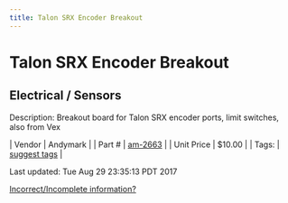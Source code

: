 ```yaml
---
title: Talon SRX Encoder Breakout
---
```


# Talon SRX Encoder Breakout
## Electrical / Sensors
Description: 	Breakout board for Talon SRX encoder ports, limit switches, also from Vex 

| Vendor | Andymark | 
| Part # | [am-2663](http://www.andymark.com/product-p/am-2633.htm) | 
| Unit Price | $10.00 | 
| Tags: | [suggest tags](https://docs.google.com/forms/d/e/1FAIpQLSeWyY8v3RgOty-MyWmh9U0iivNYN_molChYyS-0U-o-kOAv_g/viewform) | 

Last updated: Tue Aug 29 23:35:13 PDT 2017

 [Incorrect/Incomplete information?](https://docs.google.com/forms/d/e/1FAIpQLSeWyY8v3RgOty-MyWmh9U0iivNYN_molChYyS-0U-o-kOAv_g/viewform)